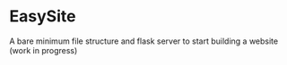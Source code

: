 # EasySite
A bare minimum file structure and flask server to start building a website (work in progress)
